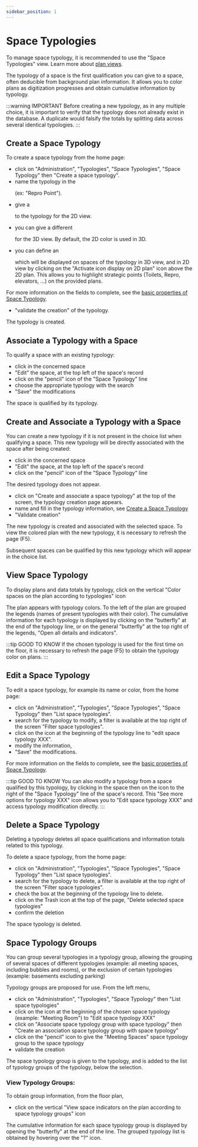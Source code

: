 ```yaml
---
sidebar_position: 1
---
```

# Space Typologies

To manage space typology, it is recommended to use the "Space Typologies" view.
Learn more about [plan views](/docs/courses/views/planviews.md#vision-typologies-des-espaces).

The typology of a space is the first qualification you can give to a space, often deducible from background plan information.
It allows you to color plans as digitization progresses and obtain cumulative information by typology.

:::warning IMPORTANT
Before creating a new typology, as in any multiple choice, it is important to verify that the typology does not already exist in the database. A duplicate would falsify the totals by splitting data across several identical typologies.
:::

## Create a Space Typology

To create a space typology from the home page:

-   click on "Administration", "Typologies", "Space Typologies", "Space Typology" then "Create a space typology".
-   name the typology in the <P code="roomType:name" /> (ex: "Repro Point").
-   give a <P code="roomType:color" /> to the typology for the 2D view.
-   you can give a different <P code="roomType:color3d" /> for the 3D view. By default, the 2D color is used in 3D.
-   you can define an <P code="roomType:icon" /> which will be displayed on spaces of the typology in 3D view, and in 2D view by clicking on the "Activate icon display on 2D plan" icon above the 2D plan. This allows you to highlight strategic points (Toilets, Repro, elevators, ...) on the provided plans.

For more information on the fields to complete, see the [basic properties of Space Typology](/en/entities/admin/types/room-types/room-type).

-   "validate the creation" of the typology.

The typology is created.

## Associate a Typology with a Space

To qualify a space with an existing typology:

-   click in the concerned space
-   "Edit" the space, at the top left of the space's record
-   click on the "pencil" icon of the "Space Typology" line
-   choose the appropriate typology with the search
-   "Save" the modifications

The space is qualified by its typology.

## Create and Associate a Typology with a Space

You can create a new typology if it is not present in the choice list when qualifying a space.
This new typology will be directly associated with the space after being created:

-   click in the concerned space
-   "Edit" the space, at the top left of the space's record
-   click on the "pencil" icon of the "Space Typology" line

The desired typology does not appear.

-   click on "Create and associate a space typology" at the top of the screen, the typology creation page appears.
-   name and fill in the typology information, see [Create a Space Typology](/docs/tutorials/surfaces/room/roomtype.md#créer-une-typologie-despace)
-   "Validate creation"

The new typology is created and associated with the selected space.
To view the colored plan with the new typology, it is necessary to refresh the page (F5).

Subsequent spaces can be qualified by this new typology which will appear in the choice list.


## View Space Typology

To display plans and data totals by typology, click on the vertical "Color spaces on the plan according to typologies" icon

The plan appears with typology colors.
To the left of the plan are grouped the legends (names of present typologies with their color).
The cumulative information for each typology is displayed by clicking on the "butterfly" at the end of the typology line, or on the general "butterfly" at the top right of the legends, "Open all details and indicators".

:::tip GOOD TO KNOW
If the chosen typology is used for the first time on the floor, it is necessary to refresh the page (F5) to obtain the typology color on plans.
:::

## Edit a Space Typology

To edit a space typology, for example its name or color, from the home page:

-   click on "Administration", "Typologies", "Space Typologies", "Space Typology" then "List space typologies".
-   search for the typology to modify, a filter is available at the top right of the screen "Filter space typologies".
-   click on the icon at the beginning of the typology line to "edit space typology XXX".
-   modify the information,
-   "Save" the modifications.

For more information on the fields to complete, see the [basic properties of Space Typology](/en/entities/admin/types/room-types/room-type).

:::tip GOOD TO KNOW
You can also modify a typology from a space qualified by this typology, by clicking in the space then on the icon to the right of the "Space Typology" line of the space's record. This "See more options for typology XXX" icon allows you to "Edit space typology XXX" and access typology modification directly.
:::


## Delete a Space Typology

Deleting a typology deletes all space qualifications and information totals related to this typology.

To delete a space typology, from the home page:

-   click on "Administration", "Typologies", "Space Typologies", "Space Typology" then "List space typologies".
-   search for the typology to delete, a filter is available at the top right of the screen "Filter space typologies".
-   check the box at the beginning of the typology line to delete.
-   click on the Trash icon at the top of the page, "Delete selected space typologies"
-   confirm the deletion

The space typology is deleted.

## Space Typology Groups

You can group several typologies in a typology group, allowing the grouping of several spaces of different typologies (example: all meeting spaces, including bubbles and rooms), or the exclusion of certain typologies (example: basements excluding parking)

Typology groups are proposed for use. From the left menu,

-   click on "Administration", "Typologies", "Space Typology" then "List space typologies"
-   click on the icon at the beginning of the chosen space typology (example: "Meeting Room") to "Edit space typology XXX"
-   click on "Associate space typology group with space typology" then "Create an association space typology group with space typology"
-   click on the "pencil" icon to give the "Meeting Spaces" space typology group to the space typology
-   validate the creation

The space typology group is given to the typology, and is added to the list of typology groups of the typology, below the selection.

### View Typology Groups:

To obtain group information, from the floor plan,

-   click on the vertical "View space indicators on the plan according to space typology groups" icon

The cumulative information for each space typology group is displayed by opening the "butterfly" at the end of the line.
The grouped typology list is obtained by hovering over the "?" icon.
